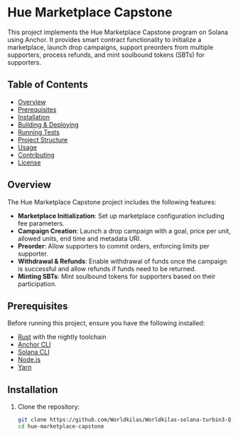 # Hue Marketplace Capstone

This project implements the Hue Marketplace Capstone program on Solana using Anchor. It provides smart contract functionality to initialize a marketplace, launch drop campaigns, support preorders from multiple supporters, process refunds, and mint soulbound tokens (SBTs) for supporters.

## Table of Contents

- [Overview](#overview)
- [Prerequisites](#prerequisites)
- [Installation](#installation)
- [Building & Deploying](#building--deploying)
- [Running Tests](#running-tests)
- [Project Structure](#project-structure)
- [Usage](#usage)
- [Contributing](#contributing)
- [License](#license)

## Overview

The Hue Marketplace Capstone project includes the following features:

- **Marketplace Initialization**: Set up marketplace configuration including fee parameters.
- **Campaign Creation**: Launch a drop campaign with a goal, price per unit, allowed units, end time and metadata URI.
- **Preorder**: Allow supporters to commit orders, enforcing limits per supporter.
- **Withdrawal & Refunds**: Enable withdrawal of funds once the campaign is successful and allow refunds if funds need to be returned.
- **Minting SBTs**: Mint soulbound tokens for supporters based on their participation.

## Prerequisites

Before running this project, ensure you have the following installed:

- [Rust](https://www.rust-lang.org/) with the nightly toolchain
- [Anchor CLI](https://book.anchor-lang.com/getting_started/installation.html)
- [Solana CLI](https://docs.solana.com/cli)
- [Node.js](https://nodejs.org/)
- [Yarn](https://classic.yarnpkg.com/en/)

## Installation

1. Clone the repository:
   ```sh
   git clone https://github.com/Worldkilas/Worldkilas-solana-turbin3-Q3_25_Builder_FAREED/tree/main/hue-marketplace-capstone
   cd hue-marketplace-capstone
   ```
